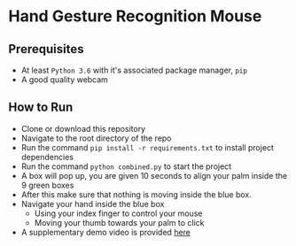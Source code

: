 # Hand Gesture Recognition Mouse

## Prerequisites
+ At least `Python 3.6` with it's associated package manager, `pip`
+ A good quality webcam

## How to Run
+ Clone or download this repository
+ Navigate to the root directory of the repo
+ Run the command `pip install -r requirements.txt` to install project dependencies
+ Run the command `python combined.py` to start the project
+ A box will pop up, you are given 10 seconds to align your palm inside the 9 green boxes
+ After this make sure that nothing is moving inside the blue box.
+ Navigate your hand inside the blue box
  + Using your index finger to control your mouse
  + Moving your thumb towards your palm to click
+ A supplementary demo video is provided [here](https://youtu.be/bQS7vv1P8HI)
